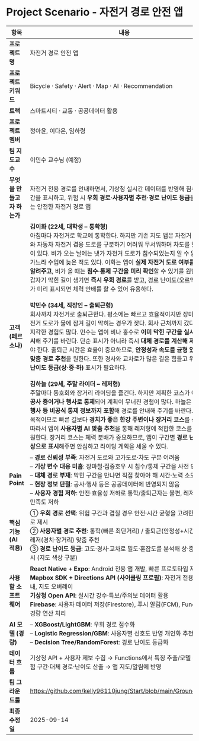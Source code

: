 # Project Scenario - 자전거 경로 안전 앱

| 항목 | 내용 |
|---|---|
| **프로젝트명** | 자전거 경로 안전 앱 |
| **프로젝트 키워드** | Bicycle · Safety · Alert · Map · AI · Recommendation |
| **트랙** | 스마트시티 · 교통 · 공공데이터 활용 |
| **프로젝트 멤버** | 정아윤, 이다은, 임하령 |
| **팀 지도교수** | 이민수 교수님 (예정) |
| **무엇을 만들고자 하는가** | 자전거 전용 경로를 안내하면서, 기상청 실시간 데이터를 반영해 침수·통제 구간을 표시하고, 위험 시 **우회 경로·사용자별 추천·경로 난이도 등급**을 제공하는 안전한 자전거 경로 앱 |
| **고객 (페르소나)** | **김이화 (22세, 대학생 – 통학형)**<br>아침마다 자전거로 학교에 통학한다. 하지만 기존 지도 앱은 자전거 전용 도로와 자동차 자전거 겸용 도로를 구분하기 어려워 무서워하며 차도를 탔던 경험이 있다. 비가 오는 날에는 냇가 자전거 도로가 침수되었는지 알 수 없어 돌아가느라 수업에 늦은 적도 있다. 이화는 앱이 **실제 자전거 도로 여부를 명확히 알려주고**, 비가 올 때는 **침수·통제 구간을 미리 확인**할 수 있기를 원한다. 또한 갑자기 막힌 길이 생기면 **즉시 우회 경로**를 받고, 경로 난이도(오르막·혼잡도)가 미리 표시되면 체력 안배를 할 수 있어 유용하다.<br><br>**박민수 (34세, 직장인 – 출퇴근형)**<br>회사까지 자전거로 출퇴근한다. 평소에는 빠르고 효율적이지만 장마철이면 자전거 도로가 물에 잠겨 길이 막히는 경우가 잦다. 회사 근처까지 갔다가 돌아가 지각한 경험도 많다. 민수는 앱이 비나 홍수로 **이미 막힌 구간을 실시간으로 표시**해 주기를 바란다. 단순 표시가 아니라 즉시 **대체 경로를 계산해 제시**해 주어야 한다. 출퇴근 시간은 효율이 중요하므로, **안정성과 속도를 균형 있게 고려한 맞춤 경로 추천**을 원한다. 또한 경사와 교차로가 많은 길은 힘들고 위험하므로 **난이도 등급(상·중·하)** 표시가 필요하다.<br><br>**김하늘 (29세, 주말 라이더 – 레저형)**<br>주말마다 동호회와 장거리 라이딩을 즐긴다. 하지만 계획한 코스가 예고 없이 **공사 중이거나 행사로 통제**되어 계획이 무너진 경험이 많다. 하늘은 앱이 **공사·행사 등 비공식 통제 정보까지 포함**해 경로를 안내해 주기를 바란다. 또한 레저 목적이므로 빠른 길보다 **경치가 좋은 한강 주변이나 장거리 코스**를 선호한다. 따라서 앱이 **사용자별 AI 맞춤 추천**을 통해 레저형에 적합한 코스를 제안하길 원한다. 장거리 코스는 체력 분배가 중요하므로, 앱이 구간별 **경로 난이도를 색상으로 표시**해주면 안심하고 라이딩 계획을 세울 수 있다. |
| **Pain Point** | – **경로 신뢰성 부족**: 자전거 도로와 고가도로·차도 구분 어려움<br>– **기상 변수 대응 미흡**: 장마철·집중호우 시 침수/통제 구간을 사전 인지 불가<br>– **대체 경로 부재**: 막힌 구간을 만나면 직접 찾아야 해 시간·노력 소모<br>– **현장 정보 단절**: 공사·행사 등은 공공데이터에 반영되지 않음<br>– **사용자 경험 저하**: 안전·효율성 저하로 통학/출퇴근자는 불편, 레저 라이더는 만족도 저하 |
| **핵심 기능 (AI 적용)** | ① **우회 경로 선택**: 위험 구간과 겹칠 경우 안전·시간 균형을 고려한 대체 경로 제시<br>② **사용자별 경로 추천**: 통학(빠른 최단거리) / 출퇴근(안정성+시간 균형) / 레저(경치·장거리) 맞춤 추천<br>③ **경로 난이도 등급**: 고도·경사·교차로 밀도·혼잡도를 분석해 상·중·하로 표시 (지도 색상 구분) |
| **사용할 소프트웨어** | **React Native + Expo**: Android 전용 앱 개발, 빠른 프로토타입 제작<br>**Mapbox SDK + Directions API (사이클링 프로필)**: 자전거 전용 경로 안내, 지도 오버레이<br>**기상청 Open API**: 실시간 강수·특보/주의보 데이터 활용<br>**Firebase**: 사용자 데이터 저장(Firestore), 푸시 알림(FCM), Functions로 경량 연산 처리 |
| **AI 모델 (경량)** | – **XGBoost/LightGBM**: 우회 경로 점수화<br>– **Logistic Regression/GBM**: 사용자별 선호도 반영 개인화 추천<br>– **Decision Tree/RandomForest**: 경로 난이도 등급화 |
| **데이터 흐름** | 기상청 API + 사용자 제보 수집 → Functions에서 특징 추출/모델 적용 → 위험 구간·대체 경로·난이도 산출 → 앱 지도/알림에 반영 |
| **팀 그라운드룰** | https://github.com/kelly96110jung/Start/blob/main/GroundRule.md |
| **최종 수정일** | 2025-09-14 |
